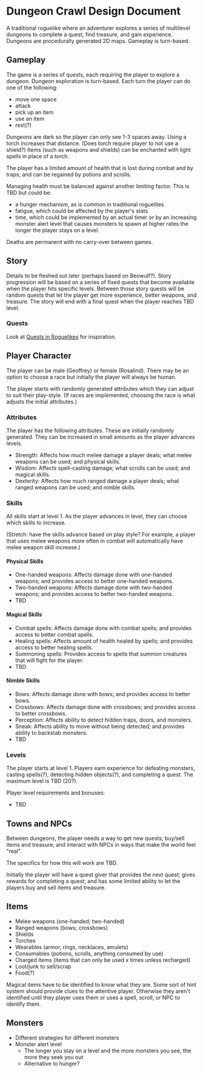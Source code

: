 # Dungeon Crawl Design Document

A traditional roguelike where an adventurer explores a series of multilevel dungeons to complete a quest, find treasure, and gain experience. 
Dungeons are procedurally generated 2D maps. Gameplay is turn-based.

## Gameplay

The game is a series of quests, each requiring the player to explore a dungeon. 
Dungeon exploration is turn-based. 
Each turn the player can do one of the following:

* move one space
* attack
* pick up an item
* use an item
* rest(?)

Dungeons are dark so the player can only see 1-3 spaces away. Using a torch increases that distance. 
(Does torch require player to not use a shield?)
Items (such as weapons and shields) can be enchanted with light spells in place of a torch.

The player has a limited amount of health that is lost during combat and by traps; and can be regained by potions and scrolls.

Managing health must be balanced against another limiting factor. 
This is TBD but could be:
* a hunger mechanism, as is common in traditional roguelites
* fatigue, which could be affected by the player's stats
* time, which could be implemented by an actual timer or by an increasing monster alert level that causes monsters to spawn at higher rates the longer the player stays on a level.

Deaths are permanent with no carry-over between games.

## Story

Details to be fleshed out later (perhaps based on Beowulf?).
Story progression will be based on a series of fixed quests that become available when the player hits specific levels.
Between those story quests will be random quests that let the player get more experience, better weapons, and treasure.
The story will end with a final quest when the player reaches TBD level.

### Quests

Look at [Quests in Roguelikes](http://www.roguebasin.com/index.php?title=Quests_in_Roguelikes) for inspiration.

## Player Character

The player can be male (Geoffrey) or female (Rosalind).
There may be an option to choose a race but initially the player will always be human.

The player starts with randomly generated attributes which they can adjust to suit their play-style.
(If races are implemented, choosing the race is what adjusts the initial attributes.)

### Attributes

The player has the following attributes. These are initially randomly generated.
They can be increased in small amounts as the player advances levels.

* Strength: Affects how much melee damage a player deals; what melee weapons can be used; and physical skills.
* Wisdom: Affects spell-casting damage; what scrolls can be used; and magical skills.
* Dexterity: Affects how much ranged damage a player deals; what ranged weapons can be used; and nimble skills.

### Skills

All skills start at level 1.
As the player advances in level, they can choose which skills to increase.

(Stretch: have the skills advance based on play style? For example, a player that uses melee weapons more often in combat will automatically have melee weapon skill increase.)

#### Physical Skills

* One-handed weapons: Affects damage done with one-handed weapons; and provides access to better one-handed weapons.
* Two-handed weapons: Affects damage done with two-handed weapons; and provides access to better two-handed weapons.
* TBD

#### Magical Skills

* Combat spells: Affects damage done with combat spells; and provides access to better combat spells.
* Healing spells: Affects amount of health healed by spells; and provides access to better healing spells.
* Summoning spells: Provides access to spells that summon creatures that will fight for the player.
* TBD

#### Nimble Skills

* Bows: Affects damage done with bows; and provides access to better bows.
* Crossbows: Affects damage done with crossbows; and provides access to better crossbows.
* Perception: Affects ability to detect hidden traps, doors, and monsters.
* Sneak: Affects ability to move without being detected; and provides ability to backstab monsters.
* TBD

### Levels

The player starts at level 1.
Players earn experience for defeating monsters, casting spells(?), detecting hidden objects(?), and completing a quest. The maximum level is TBD (20?).

Player level requirements and bonuses:
* TBD

## Towns and NPCs

Between dungeons, the player needs a way to get new quests; buy/sell items and treasure; and interact with NPCs in ways that make the world feel "real".

The specifics for how this will work are TBD.

Initially the player will have a quest giver that provides the next quest; gives rewards for completing a quest; and has some limited ability to let the players buy and sell items and treasure.

## Items

* Melee weapons (one-handed; two-handed)
* Ranged weapons (bows; crossbows)
* Shields
* Torches
* Wearables (armor, rings, necklaces, amulets)
* Consumables (potions, scrolls, anything consumed by use)
* Charged items (items that can only be used x times unless recharged)
* Loot/junk to sell/scrap
* Food(?)

Magical items have to be identified to know what they are.
Some sort of hint system should provide clues to the attentive player.
Otherwise they aren't identified until they player uses them or uses a spell, scroll, or NPC to identify them.

## Monsters

* Different strategies for different monsters
* Monster alert level
  * The longer you stay on a level and the more monsters you see, the more they seek you out
  * Alternative to hunger?